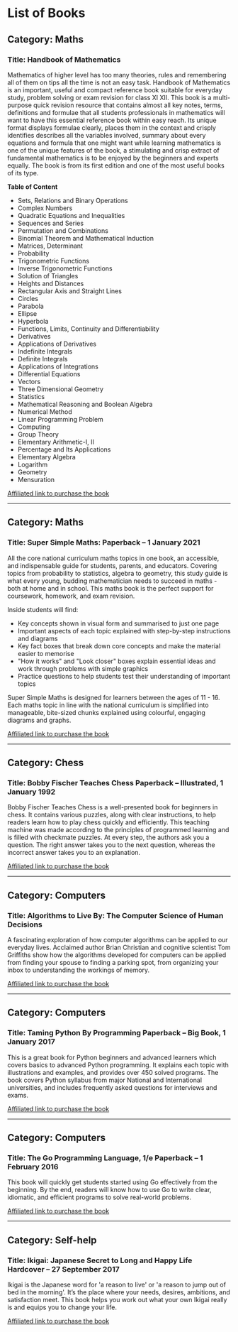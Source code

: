 # List of Books

## Category: Maths

### Title: Handbook of Mathematics

Mathematics of higher level has too many theories, rules and remembering all of them on tips all the time is not an easy task. Handbook of Mathematics is an important, useful and compact reference book suitable for everyday study, problem solving or exam revision for class XI XII. This book is a multi-purpose quick revision resource that contains almost all key notes, terms, definitions and formulae that all students professionals in mathematics will want to have this essential reference book within easy reach. Its unique format displays formulae clearly, places them in the context and crisply identifies describes all the variables involved, summary about every equations and formula that one might want while learning mathematics is one of the unique features of the book, a stimulating and crisp extract of fundamental mathematics is to be enjoyed by the beginners and experts equally. The book is from its first edition and one of the most useful books of its type. 

**Table of Content**  
- Sets, Relations and Binary Operations  
- Complex Numbers  
- Quadratic Equations and Inequalities  
- Sequences and Series  
- Permutation and Combinations  
- Binomial Theorem and Mathematical Induction  
- Matrices, Determinant  
- Probability  
- Trigonometric Functions  
- Inverse Trigonometric Functions  
- Solution of Triangles  
- Heights and Distances  
- Rectangular Axis and Straight Lines  
- Circles  
- Parabola  
- Ellipse  
- Hyperbola  
- Functions, Limits, Continuity and Differentiability  
- Derivatives  
- Applications of Derivatives  
- Indefinite Integrals  
- Definite Integrals  
- Applications of Integrations  
- Differential Equations  
- Vectors  
- Three Dimensional Geometry  
- Statistics  
- Mathematical Reasoning and Boolean Algebra  
- Numerical Method  
- Linear Programming Problem  
- Computing  
- Group Theory  
- Elementary Arithmetic-I, II  
- Percentage and Its Applications  
- Elementary Algebra  
- Logarithm  
- Geometry  
- Mensuration  

[Affiliated link to purchase the book](https://amzn.to/3AD3hke)

---

## Category: Maths

### Title: Super Simple Maths: Paperback – 1 January 2021

All the core national curriculum maths topics in one book, an accessible, and indispensable guide for students, parents, and educators. Covering topics from probability to statistics, algebra to geometry, this study guide is what every young, budding mathematician needs to succeed in maths - both at home and in school. This maths book is the perfect support for coursework, homework, and exam revision. 

Inside students will find:  
- Key concepts shown in visual form and summarised to just one page  
- Important aspects of each topic explained with step-by-step instructions and diagrams  
- Key fact boxes that break down core concepts and make the material easier to memorise  
- "How it works" and "Look closer" boxes explain essential ideas and work through problems with simple graphics  
- Practice questions to help students test their understanding of important topics  

Super Simple Maths is designed for learners between the ages of 11 - 16. Each maths topic in line with the national curriculum is simplified into manageable, bite-sized chunks explained using colourful, engaging diagrams and graphs.

[Affiliated link to purchase the book](https://amzn.to/3UKy7yg)

---

## Category: Chess

### Title: Bobby Fischer Teaches Chess Paperback – Illustrated, 1 January 1992

Bobby Fischer Teaches Chess is a well-presented book for beginners in chess. It contains various puzzles, along with clear instructions, to help readers learn how to play chess quickly and efficiently. This teaching machine was made according to the principles of programmed learning and is filled with checkmate puzzles. At every step, the authors ask you a question. The right answer takes you to the next question, whereas the incorrect answer takes you to an explanation. 

[Affiliated link to purchase the book](https://amzn.to/48MddVm)

---

## Category: Computers

### Title: Algorithms to Live By: The Computer Science of Human Decisions

A fascinating exploration of how computer algorithms can be applied to our everyday lives. Acclaimed author Brian Christian and cognitive scientist Tom Griffiths show how the algorithms developed for computers can be applied from finding your spouse to finding a parking spot, from organizing your inbox to understanding the workings of memory.

[Affiliated link to purchase the book](https://amzn.to/48FC1OB)

---

## Category: Computers

### Title: Taming Python By Programming Paperback – Big Book, 1 January 2017

This is a great book for Python beginners and advanced learners which covers basics to advanced Python programming. It explains each topic with illustrations and examples, and provides over 450 solved programs. The book covers Python syllabus from major National and International universities, and includes frequently asked questions for interviews and exams.

[Affiliated link to purchase the book](https://amzn.to/3O0wGYv)

---

## Category: Computers

### Title: The Go Programming Language, 1/e Paperback – 1 February 2016

This book will quickly get students started using Go effectively from the beginning. By the end, readers will know how to use Go to write clear, idiomatic, and efficient programs to solve real-world problems.

[Affiliated link to purchase the book](https://amzn.to/4fjYNhp)

---

## Category: Self-help

### Title: Ikigai: Japanese Secret to Long and Happy Life Hardcover – 27 September 2017

Ikigai is the Japanese word for 'a reason to live' or 'a reason to jump out of bed in the morning'. It’s the place where your needs, desires, ambitions, and satisfaction meet. This book helps you work out what your own Ikigai really is and equips you to change your life.

[Affiliated link to purchase the book](https://amzn.to/4ffpaVM)
